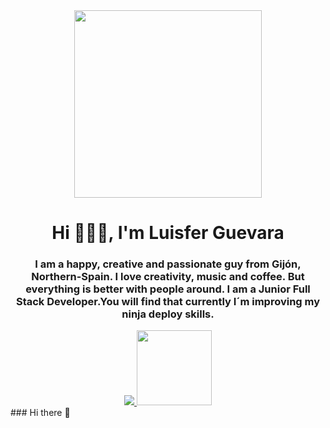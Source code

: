 <div id="header" align="center">
    <img src="https://cv-luisfer.netlify.app/assets/logo-2.png" width="300" />
    <h1 align="center"> Hi 🙋🏻‍♂️, I'm Luisfer Guevara  </h1>
    <h3 align="center"> I am a happy, creative and passionate guy from Gijón, Northern-Spain. I love creativity, music and coffee. But everything is better with people around.
    I am a Junior Full Stack Developer.You will find that currently I´m improving my ninja deploy skills. </h3>
</div>
<div id="badges" align="center">
    <a href="https://github.com/LuisferGuevara">
        <img src="https://img.shields.io/github/followers/LuisferGuevara?logo=git&style=for-the-badge">
    </a>
    <a href="https://www.linkedin.com/in/luisferguevarapro/">
        <img src="https://logos-world.net/wp-content/uploads/2020/06/Linkedin-Logo-2011.png" width="120" justify="center" background="whitesmoke">
    </a>
</div>
### Hi there 👋

<!--
**LuisferGuevara/LuisferGuevara** is a ✨ _special_ ✨ repository because its `README.md` (this file) appears on your GitHub profile.

Here are some ideas to get you started:

- 🔭 I’m currently working on ...
- 🌱 I’m currently learning ...
- 👯 I’m looking to collaborate on ...
- 🤔 I’m looking for help with ...
- 💬 Ask me about ...
- 📫 How to reach me: ...
- 😄 Pronouns: ...
- ⚡ Fun fact: ...
-->
